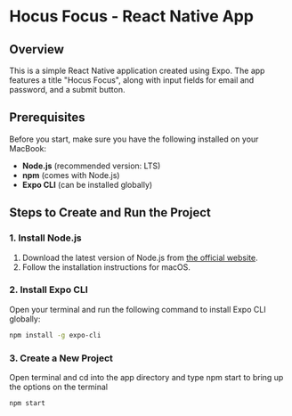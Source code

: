 # Hocus Focus - React Native App

## Overview

This is a simple React Native application created using Expo. The app features a title "Hocus Focus", along with input fields for email and password, and a submit button.

## Prerequisites

Before you start, make sure you have the following installed on your MacBook:

- **Node.js** (recommended version: LTS)
- **npm** (comes with Node.js)
- **Expo CLI** (can be installed globally)

## Steps to Create and Run the Project

### 1. Install Node.js

1. Download the latest version of Node.js from [the official website](https://nodejs.org/).
2. Follow the installation instructions for macOS.

### 2. Install Expo CLI

Open your terminal and run the following command to install Expo CLI globally:

```bash
npm install -g expo-cli
```

### 3. Create a New Project

Open terminal and cd into the app directory and type npm start to bring up the options on the terminal

```bash
npm start
```